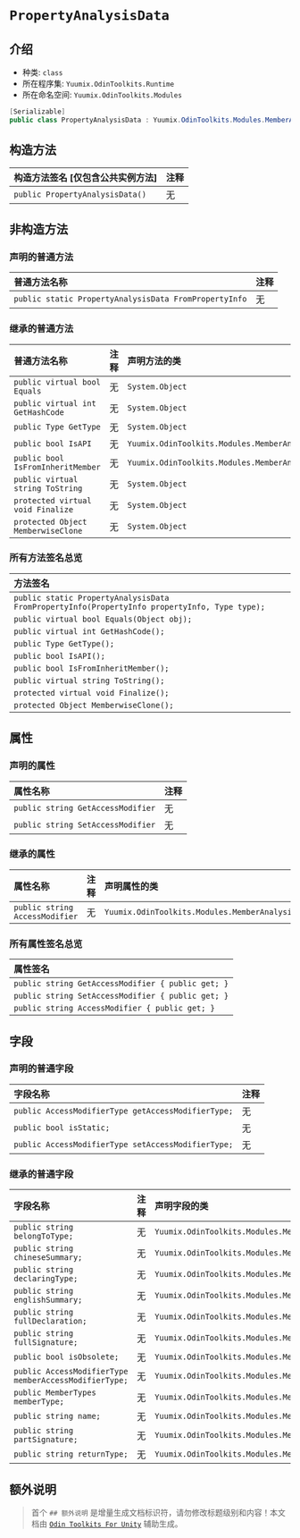 ﻿# `PropertyAnalysisData`

## 介绍

- 种类: `class`
- 所在程序集: `Yuumix.OdinToolkits.Runtime`
- 所在命名空间: `Yuumix.OdinToolkits.Modules`

``` csharp
[Serializable]
public class PropertyAnalysisData : Yuumix.OdinToolkits.Modules.MemberAnalysisData
```

## 构造方法

| 构造方法签名 [仅包含公共实例方法] | 注释 |
| :--- | :--- |
| `public PropertyAnalysisData()` | 无 |

## 非构造方法

### 声明的普通方法

| 普通方法名称 | 注释 |
| :--- | :--- | 
| `public static PropertyAnalysisData FromPropertyInfo` | 无 |

### 继承的普通方法

| 普通方法名称 | 注释 | 声明方法的类 |
| :--- | :--- | :--- |
| `public virtual bool Equals` | 无 | `System.Object` |
| `public virtual int GetHashCode` | 无 | `System.Object` |
| `public Type GetType` | 无 | `System.Object` |
| `public bool IsAPI` | 无 | `Yuumix.OdinToolkits.Modules.MemberAnalysisData` |
| `public bool IsFromInheritMember` | 无 | `Yuumix.OdinToolkits.Modules.MemberAnalysisData` |
| `public virtual string ToString` | 无 | `System.Object` |
| `protected virtual void Finalize` | 无 | `System.Object` |
| `protected Object MemberwiseClone` | 无 | `System.Object` |

### 所有方法签名总览

| 方法签名 |
| :--- | 
| `public static PropertyAnalysisData FromPropertyInfo(PropertyInfo propertyInfo, Type type);` |
| `public virtual bool Equals(Object obj);` |
| `public virtual int GetHashCode();` |
| `public Type GetType();` |
| `public bool IsAPI();` |
| `public bool IsFromInheritMember();` |
| `public virtual string ToString();` |
| `protected virtual void Finalize();` |
| `protected Object MemberwiseClone();` |

## 属性

### 声明的属性

| 属性名称 | 注释 |
| :--- | :--- |
| `public string GetAccessModifier` | 无 |
| `public string SetAccessModifier` | 无 |

### 继承的属性

| 属性名称 | 注释 | 声明属性的类 | 
| :--- | :--- | :--- |
| `public string AccessModifier` | 无 | `Yuumix.OdinToolkits.Modules.MemberAnalysisData` |

### 所有属性签名总览

| 属性签名 |
| :--- | 
| `public string GetAccessModifier { public get; }` |
| `public string SetAccessModifier { public get; }` |
| `public string AccessModifier { public get; }` |
## 字段

### 声明的普通字段

| 字段名称 | 注释 | 
| :--- | :--- | 
| `public AccessModifierType getAccessModifierType;` | 无 |
| `public bool isStatic;` | 无 |
| `public AccessModifierType setAccessModifierType;` | 无 |

### 继承的普通字段

| 字段名称 | 注释 | 声明字段的类 |
| :--- | :--- | :--- |
| `public string belongToType;` | 无 | `Yuumix.OdinToolkits.Modules.MemberAnalysisData` |
| `public string chineseSummary;` | 无 | `Yuumix.OdinToolkits.Modules.MemberAnalysisData` |
| `public string declaringType;` | 无 | `Yuumix.OdinToolkits.Modules.MemberAnalysisData` |
| `public string englishSummary;` | 无 | `Yuumix.OdinToolkits.Modules.MemberAnalysisData` |
| `public string fullDeclaration;` | 无 | `Yuumix.OdinToolkits.Modules.MemberAnalysisData` |
| `public string fullSignature;` | 无 | `Yuumix.OdinToolkits.Modules.MemberAnalysisData` |
| `public bool isObsolete;` | 无 | `Yuumix.OdinToolkits.Modules.MemberAnalysisData` |
| `public AccessModifierType memberAccessModifierType;` | 无 | `Yuumix.OdinToolkits.Modules.MemberAnalysisData` |
| `public MemberTypes memberType;` | 无 | `Yuumix.OdinToolkits.Modules.MemberAnalysisData` |
| `public string name;` | 无 | `Yuumix.OdinToolkits.Modules.MemberAnalysisData` |
| `public string partSignature;` | 无 | `Yuumix.OdinToolkits.Modules.MemberAnalysisData` |
| `public string returnType;` | 无 | `Yuumix.OdinToolkits.Modules.MemberAnalysisData` |

## 额外说明

> 首个 `## 额外说明` 是增量生成文档标识符，请勿修改标题级别和内容！本文档由 [`Odin Toolkits For Unity`](https://github.com/yuumixcode/OdinToolkits-For-Unity) 辅助生成。

